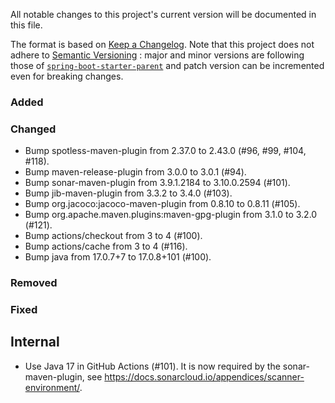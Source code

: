 All notable changes to this project's current version will be documented in this file.

The format is based on [Keep a Changelog](https://keepachangelog.com/en/1.0.0/). Note that
this project does not adhere to [Semantic Versioning](https://semver.org/spec/v2.0.0.html)
: major and minor versions are following those of
[`spring-boot-starter-parent`](https://spring.io/projects/spring-boot) and patch version
can be incremented even for breaking changes.

### Added

### Changed

- Bump spotless-maven-plugin from 2.37.0 to 2.43.0 (#96, #99, #104, #118).
- Bump maven-release-plugin from 3.0.0 to 3.0.1 (#94).
- Bump sonar-maven-plugin from 3.9.1.2184 to 3.10.0.2594 (#101).
- Bump jib-maven-plugin from 3.3.2 to 3.4.0 (#103).
- Bump org.jacoco:jacoco-maven-plugin from 0.8.10 to 0.8.11 (#105).
- Bump org.apache.maven.plugins:maven-gpg-plugin from 3.1.0 to 3.2.0 (#121).
- Bump actions/checkout from 3 to 4 (#100).
- Bump actions/cache from 3 to 4 (#116).
- Bump java from 17.0.7+7 to 17.0.8+101 (#100).

### Removed

### Fixed

## Internal

- Use Java 17 in GitHub Actions (#101). It is now required by the sonar-maven-plugin, see
  https://docs.sonarcloud.io/appendices/scanner-environment/.
